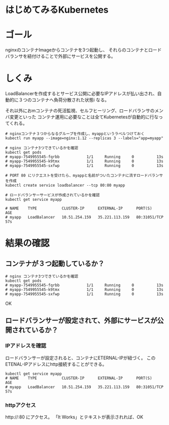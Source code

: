 # はじめてみるKubernetes

# ゴール
nginxのコンテナImageからコンテナを3つ起動し、
それらのコンテナとロードバランサを紐付けることで外部にサービスを公開する。

# しくみ
LoadBalancerを作成するとサービス公開に必要なIPアドレスが払い出され、自動的に３つのコンテナへ負荷分散された状態i
なる。

それ以外におmコンテナの死活監視、セルフヒーリング、ロードバランサのメンバ変更といった
コンテナ運用に必要なことは全てKubernetesが自動的に行なってくれる。


```shell script
# nginxコンテナ３つからなるグループを作成し、myappというラベルつけておく
kubectl run myapp --image=nginx:1.12 --replicas 3 --labels="app=myapp"
```

```shell script
# nginx コンテナ3つできているかを確認
kubectl get pods
# myapp-7549955545-fqrbb            1/1     Running     0          13s
# myapp-7549955545-k9tmx            1/1     Running     0          13s
# myapp-7549955545-sxfwp            1/1     Running     0          13s
```

```shell script
# PORT 80 にリクエストを受けたら、myappと名前がついたコンテナに流すロードバランサを作成
kubectl create service loadbalancer --tcp 80:80 myapp
```

```shell script
# ロードバランサーサービスが作成されているかを確認
kubectl get service myapp

# NAME    TYPE           CLUSTER-IP      EXTERNAL-IP      PORT(S)        AGE
# myapp   LoadBalancer   10.51.254.159   35.221.113.159   80:31051/TCP   57s
```

# 結果の確認
## コンテナが３つ起動しているか？
```shell script
# nginx コンテナ3つできているかを確認
kubectl get pods
# myapp-7549955545-fqrbb            1/1     Running     0          13s
# myapp-7549955545-k9tmx            1/1     Running     0          13s
# myapp-7549955545-sxfwp            1/1     Running     0          13s
```
OK

## ロードバランサーが設定されて、外部にサービスが公開されているか？
### IPアドレスを確認
ロードバランサーが設定されると、コンテナにETERNAL-IPが紐づく。
このETENAL-IPアドレスにhttp接続することができる。

```shell script
kubectl get service myapp
# NAME    TYPE           CLUSTER-IP      EXTERNAL-IP      PORT(S)        AGE
# myapp   LoadBalancer   10.51.254.159   35.221.113.159   80:31051/TCP   57s
```
### httpアクセス
http://<EXTERNAL-IP>:80
にアクセス。
「It Works」とテキストが表示されれば、OK

